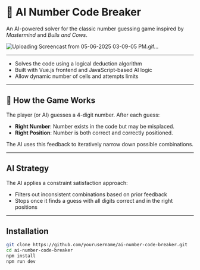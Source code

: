 # 🔢 AI Number Code Breaker

An AI-powered solver for the classic number guessing game inspired by *Mastermind* and *Bulls and Cows*.

![Uploading Screencast from 05-06-2025 03-09-05 PM.gif…]()


---

- Solves the code using a logical deduction algorithm
- Built with Vue.js frontend and JavaScript-based AI logic
- Allow dynamic number of cells and attempts limits

---

## 🧠 How the Game Works

The player (or AI) guesses a 4-digit number. After each guess:
- **Right Number**: Number exists in the code but may be misplaced.
- **Right Position**: Number is both correct and correctly positioned.

The AI uses this feedback to iteratively narrow down possible combinations.

---

## AI Strategy

The AI applies a constraint satisfaction approach:
- Filters out inconsistent combinations based on prior feedback
- Stops once it finds a guess with all digits correct and in the right positions

---

## Installation

```bash
git clone https://github.com/yourusername/ai-number-code-breaker.git
cd ai-number-code-breaker
npm install
npm run dev
